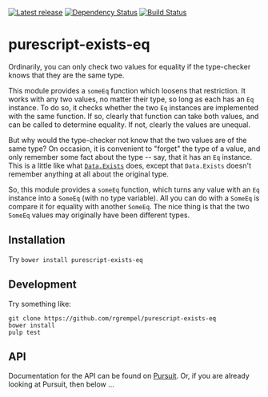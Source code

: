 [![Latest release](http://img.shields.io/bower/v/purescript-exists-eq.svg)](https://github.com/rgrempel/purescript-exists-eq/releases)
[![Dependency Status](https://www.versioneye.com/user/projects/57adfd69136364003ecc2e23/badge.svg?style=flat-square)](https://www.versioneye.com/user/projects/57adfd69136364003ecc2e23)
[![Build Status](https://travis-ci.org/rgrempel/purescript-exists-eq.svg?branch=master)](https://travis-ci.org/rgrempel/purescript-exists-eq)

# purescript-exists-eq

Ordinarily, you can only check two values for equality if the type-checker
knows that they are the same type.

This module provides a `someEq` function which loosens that restriction. It
works with any two values, no matter their type, so long as each has an `Eq`
instance. To do so, it checks whether the two `Eq` instances are implemented
with the same function. If so, clearly that function can take both values,
and can be called to determine equality. If not, clearly the values are unequal.

But why would the type-checker not know that the two values are of the same
type? On occasion, it is convenient to "forget" the type of a value, and only
remember some fact about the type -- say, that it has an `Eq` instance.
This is a little like what
[`Data.Exists`](https://pursuit.purescript.org/packages/purescript-exists)
does, except that `Data.Exists` doesn't remember anything at all about the
original type.

So, this module provides a `someEq` function, which turns any value with an
`Eq` instance into a `SomeEq` (with no type variable). All you can do with a
`SomeEq` is compare it for equality with another `SomeEq`. The nice thing is
that the two `SomeEq` values may originally have been different types.

## Installation

Try `bower install purescript-exists-eq`

## Development

Try something like:

    git clone https://github.com/rgrempel/purescript-exists-eq
    bower install
    pulp test

## API

Documentation for the API can be found on [Pursuit](https://pursuit.purescript.org/packages/purescript-exists-eq).
Or, if you are already looking at Pursuit, then below ...

